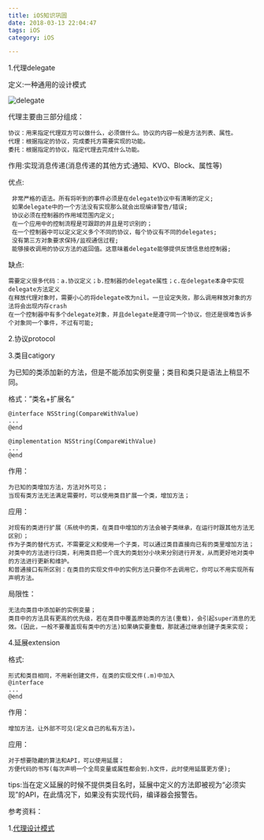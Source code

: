 ```yaml
---
title: iOS知识巩固
date: 2018-03-13 22:04:47
tags: iOS
category: iOS

---
```



1.代理delegate

定义:一种通用的设计模式

![delegate](delegate.png)

代理主要由三部分组成：

	协议：用来指定代理双方可以做什么，必须做什么。协议的内容一般是方法列表、属性。
	代理：根据指定的协议，完成委托方需要实现的功能。
	委托：根据指定的协议，指定代理去完成什么功能。

作用:实现消息传递(消息传递的其他方式:通知、KVO、Block、属性等)

优点:
	
	 非常严格的语法。所有将听到的事件必须是在delegate协议中有清晰的定义;
     如果delegate中的一个方法没有实现那么就会出现编译警告/错误;
     协议必须在控制器的作用域范围内定义;
     在一个应用中的控制流程是可跟踪的并且是可识别的；
     在一个控制器中可以定义定义多个不同的协议，每个协议有不同的delegates;
     没有第三方对象要求保持/监视通信过程;
     能够接收调用的协议方法的返回值。这意味着delegate能够提供反馈信息给控制器;
缺点:

	需要定义很多代码：a.协议定义；b.控制器的delegate属性；c.在delegate本身中实现delegate方法定义
    在释放代理对象时，需要小心的将delegate改为nil。一旦设定失败，那么调用释放对象的方法将会出现内存crash
    在一个控制器中有多个delegate对象，并且delegate是遵守同一个协议，但还是很难告诉多个对象同一个事件，不过有可能;

2.协议protocol



3.类目catigory

为已知的类添加新的方法，但是不能添加实例变量；类目和类只是语法上稍显不同。

格式：”类名+扩展名“
	
	@interface NSString(CompareWithValue)
	...
	@end

	@implementation NSString(CompareWithValue)
	...
	@end
作用：
	
	为已知的类增加方法，方法对外可见；
	当现有类方法无法满足需要时，可以使用类目扩展一个类，增加方法；
应用：	

	对现有的类进行扩展（系统中的类，在类目中增加的方法会被子类继承，在运行时跟其他方法无区别）；
	作为子类的替代方式，不需要定义和使用一个子类，可以通过类目直接向已有的类里增加方法；
	对类中的方法进行归类，利用类目把一个庞大的类划分小块来分别进行开发，从而更好地对类中的方法进行更新和维护。
	和普通接口有所区别：在类目的实现文件中的实例方法只要你不去调用它，你可以不用实现所有声明方法。
局限性：
	
	无法向类目中添加新的实例变量；
	类目中的方法具有更高的优先级，若在类目中覆盖原始类的方法(重载)，会引起super消息的无效。(因此，一般不要覆盖现有类中的方法)如果确实要重载，那就通过继承创建子类来实现；
4.延展extension

格式:
	
	形式和类目相同，不用新创建文件，在类的实现文件(.m)中加入
	@interface 
	...
	@end
作用：
	
	增加方法，让外部不可见(定义自己的私有方法)。
应用：
	
	对于想要隐藏的算法和API，可以使用延展；
	方便代码的书写(每次声明一个全局变量或属性都会到.h文件，此时使用延展更方便);
tips:当在定义延展的时候不提供类目名时，延展中定义的方法即被视为“必须实现”的API，在此情况下，如果没有实现代码，编译器会报警告。



参考资料：

1.[代理设计模式](http://www.cocoachina.com/ios/20160317/15696.html)
